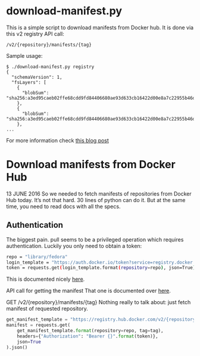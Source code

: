 # download-manifest.py

This is a simple script to download manifests from Docker hub. It is done via this v2 registry API call:

```
/v2/{repository}/manifests/{tag}
```

Sample usage:

```
$ ./download-manifest.py registry
{
  "schemaVersion": 1,
  "fsLayers": [
    {
      "blobSum": "sha256:a3ed95caeb02ffe68cdd9fd84406680ae93d633cb16422d00e8a7c22955b46d4"
    },
    {
      "blobSum": "sha256:a3ed95caeb02ffe68cdd9fd84406680ae93d633cb16422d00e8a7c22955b46d4"
    },
...
```

For more information check [this blog post](http://blog.tomecek.net/post/download-manifests-from-docker-hub/)

# Download manifests from Docker Hub
13 JUNE 2016
So we needed to fetch manifests of repositories from Docker Hub today. It’s not that hard. 30 lines of python can do it. But at the same time, you need to read docs with all the specs.

## Authentication
The biggest pain. pull seems to be a privileged operation which requires authentication. Luckily you only need to obtain a token:

```bash
repo = "library/fedora"
login_template = "https://auth.docker.io/token?service=registry.docker.io&scope=repository:{repository}:pull"
token = requests.get(login_template.format(repository=repo), json=True).json()["token"]
```
This is documented nicely [here](https://docs.docker.com/registry/spec/auth/token/).

API call for getting the manifest
That one is documented over [here](https://docs.docker.com/registry/spec/api/#manifest).

GET /v2/{repository}/manifests/{tag}
Nothing really to talk about: just fetch manifest of requested repository.

```python
get_manifest_template = "https://registry.hub.docker.com/v2/{repository}/manifests/{tag}"
manifest = requests.get(
    get_manifest_template.format(repository=repo, tag=tag),
    headers={"Authorization": "Bearer {}".format(token)},
    json=True
).json()
```

